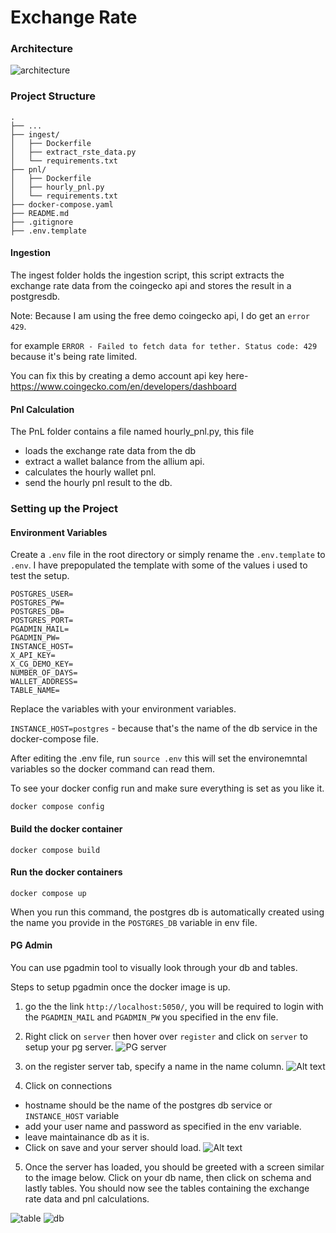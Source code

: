 # Exchange Rate

### Architecture
![architecture](images/architecture.png)

### Project Structure

    .
    ├── ...
    ├── ingest/                 
    │   ├── Dockerfile         
    │   ├── extract_rste_data.py
    │   └── requirements.txt          
    ├── pnl/
    │   ├── Dockerfile         
    │   ├── hourly_pnl.py
    │   └── requirements.txt          
    ├── docker-compose.yaml                  
    ├── README.md         
    ├── .gitignore
    ├── .env.template

#### Ingestion

The ingest folder holds the ingestion script, this script extracts the exchange rate data from the coingecko api and stores the result in a postgresdb.

Note: Because I am using the free demo coingecko api, I do get an `error 429`.

for example `ERROR - Failed to fetch data for tether. Status code: 429` because it's being rate limited.

You can fix this by creating a demo account api key here- https://www.coingecko.com/en/developers/dashboard


#### Pnl Calculation

The PnL folder contains a file named hourly_pnl.py, this file 
- loads the exchange rate data from the db
- extract a wallet balance from the allium api.
- calculates the hourly wallet pnl.
- send the hourly pnl result to the db.


### Setting up the Project

#### Environment Variables
Create a `.env` file in the root directory or simply rename the `.env.template` to `.env`. I have prepopulated the template with some of the values i used to test the setup.

```
POSTGRES_USER=
POSTGRES_PW=
POSTGRES_DB=
POSTGRES_PORT=
PGADMIN_MAIL=
PGADMIN_PW=
INSTANCE_HOST=
X_API_KEY=
X_CG_DEMO_KEY=
NUMBER_OF_DAYS=
WALLET_ADDRESS=
TABLE_NAME=
```

Replace the variables with your environment variables.

`INSTANCE_HOST=postgres` - because that's the name of the db service in the docker-compose file.

After editing the .env file, run `source .env` this will set the environemntal variables so the docker command can read them.

To see your docker config run and make sure everything is set as you like it.

`docker compose config`

#### Build the docker container

`docker compose build`

#### Run the docker containers

`docker compose up`

When you run this command, the postgres db is automatically created using the name you provide in the `POSTGRES_DB` variable in env file.


#### PG Admin

You can use pgadmin tool to visually look through your db and tables.

Steps to setup pgadmin once the docker image is up.

1. go the the link `http://localhost:5050/`, you will be required to login with the `PGADMIN_MAIL` and `PGADMIN_PW` you specified in the env file.

2. Right click on `server` then hover over `register` and click on `server` to setup your pg server.
![PG server](images/server.png)

3. on the register server tab, specify a name in the name column.
![Alt text](images/register.png)

4. Click on connections 
- hostname should be the name of the postgres db service or `INSTANCE_HOST` variable
- add your user name and password as specified in the env variable.
- leave maintainance db as it is.
- Click on save and your server should load.
![Alt text](images/connection.png)

5. Once the server has loaded, you should be greeted with a screen similar to the image below. Click on your db name, then click on schema and lastly tables. You should now see the tables containing the exchange rate data and pnl calculations.

![table](images/db.png)
![db](images/tables.png)